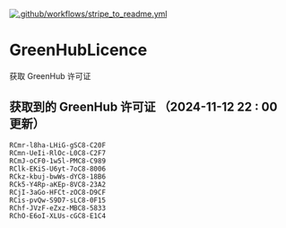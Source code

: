 [![.github/workflows/stripe_to_readme.yml](https://github.com/zjx-kimi/GreenHubLicence/actions/workflows/stripe_to_readme.yml/badge.svg)](https://github.com/zjx-kimi/GreenHubLicence/actions/workflows/stripe_to_readme.yml)
# GreenHubLicence
获取 GreenHub 许可证
## 获取到的 GreenHub 许可证 （2024-11-12 22 : 00 更新）
```
RCmr-l8ha-LHiG-gSC8-C20F
RCmn-UeIi-RlOc-L0C8-C2F7
RCmJ-oCF0-1w5l-PMC8-C989
RClk-EKiS-U6yt-7oC8-8006
RCkz-kbuj-bwWs-dYC8-18B6
RCk5-Y4Rp-aKEp-8VC8-23A2
RCjI-3aGo-HFCt-zOC8-D9CF
RCis-pvQw-S9D7-sLC8-0F15
RChf-JVzF-eZxz-MBC8-5833
RChO-E6oI-XLUs-cGC8-E1C4
```
